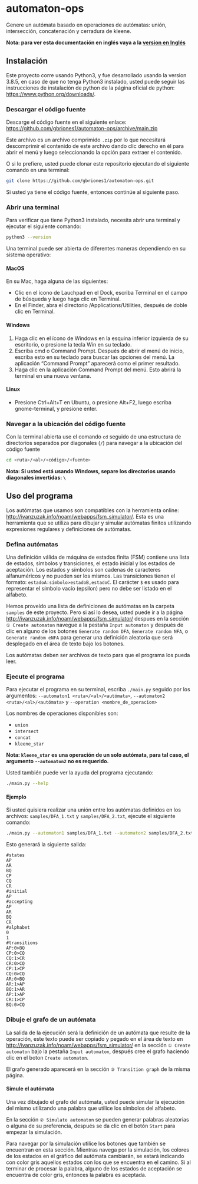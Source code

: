 # automaton-ops

Genere un autómata basado en operaciones de autómatas: unión, intersección, concatenación y cerradura de kleene.

**Nota: para ver esta documentación en inglés vaya a la [version en Inglés](README.md)**

## Instalación

Este proyecto corre usando Python3, y fue desarrollado usando la version 3.8.5, en caso de que no tenga Python3 instalado, usted puede seguir las instrucciones de instalación de python de la página oficial de python: https://www.python.org/downloads/.

### Descargar el código fuente

Descarge el código fuente en el siguiente enlace: https://github.com/gbriones1/automaton-ops/archive/main.zip

Este archivo es un archivo comprimido `.zip` por lo que necesitará descomprimir el contenido de este archivo dando clic derecho en él para abrir el menú y luego seleccionando la opción para extraer el contenido.

O si lo prefiere, usted puede clonar este repositorio ejecutando el siguiente comando en una terminal:

```bash
git clone https://github.com/gbriones1/automaton-ops.git
```

Si usted ya tiene el código fuente, entonces continúe al siguiente paso.

### Abrir una terminal

Para verificar que tiene Python3 instalado, necesita abrir una terminal y ejecutar el siguiente comando:

```bash
python3 --version
```

Una terminal puede ser abierta de diferentes maneras dependiendo en su sistema operativo:

#### MacOS

En su Mac, haga alguna de las siguientes:

 * Clic en el ícono de Lauchpad en el Dock, escriba Terminal en el campo de búsqueda y luego haga clic en Terminal.
 * En el Finder, abra el directorio /Applications/Utilities, después de doble clic en Terminal.

#### Windows

 1. Haga clic en el ícono de Windows en la esquina inferior izquierda de su escritorio, o presione la tecla Win en su teclado.
 2. Escriba cmd o Command Prompt. Después de abrir el menú de inicio, escriba esto en su teclado para buscar las opciones del menú. La aplicación “Command Prompt” aparecerá como el primer resultado.
 3. Haga clic en la aplicación Command Prompt del menú. Esto abrirá la terminal en una nueva ventana.

#### Linux

 * Presione Ctrl+Alt+T en Ubuntu, o presione Alt+F2, luego escriba gnome-terminal, y presione enter.

### Navegar a la ubicación del código fuente

Con la terminal abierta use el comando `cd` seguido de una estructura de directorios separados por diagonales (`/`) para navegar a la ubicación del código fuente

```bash
cd <ruta>/<al>/<código>/<fuente>
```

**Nota: Si usted está usando Windows, separe los directorios usando diagonales invertidas: `\`**

## Uso del programa

Los autómatas que usamos son compatibles con la herramienta online: http://ivanzuzak.info/noam/webapps/fsm_simulator/. Esta es una herramienta que se utiliza para dibujar y simular autómatas finitos utilizando expresiones regulares y definiciones de autómatas.

### Defina autómatas

Una definición válida de máquina de estados finita (FSM) contiene una lista de estados, símbolos y transiciones, el estado inicial y los estados de aceptación. Los estados y símbolos son cadenas de caracteres alfanuméricos y no pueden ser los mismos. Las transiciones tienen el formato: `estadoA:símbolo>estadoB,estadoC`. El carácter `$` es usado para representar el símbolo vacío (epsilon) pero no debe ser listado en el alfabeto.

Hemos proveído una lista de definiciones de autómatas en la carpeta `samples` de este proyecto. Pero si así lo desea, usted puede ir a la página http://ivanzuzak.info/noam/webapps/fsm_simulator/ despues en la sección `① Create automaton` navegue a la pestaña `Input automaton` y después de clic en alguno de los botones `Generate random DFA`, `Generate random NFA`, o `Generate random eNFA` para generar una definición aleatoria que será desplegado en el área de texto bajo los botones.

Los autómatas deben ser archivos de texto para que el programa los pueda leer.

### Ejecute el programa

Para ejecutar el programa en su terminal, escriba `./main.py` seguido por los argumentos: `--automaton1 <ruta>/<al>/<autómata>`, `--automaton2 <ruta>/<al>/<autómata>` y `--operation <nombre_de_operacion>`

Los nombres de operaciones disponibles son:

 * `union`
 * `intersect`
 * `concat`
 * `kleene_star`

**Nota: `kleene_star` es una operación de un solo autómata, para tal caso, el argumento `--automaton2` no es requerido.**

Usted también puede ver la ayuda del programa ejecutando:

```bash
./main.py --help
```

#### Ejemplo

Si usted quisiera realizar una unión entre los autómatas definidos en los archivos: `samples/DFA_1.txt` y `samples/DFA_2.txt`, ejecute el siguiente comando:

```bash
./main.py --automaton1 samples/DFA_1.txt --automaton2 samples/DFA_2.txt --operation union
```

Esto generará la siguiente salida:

```
#states
AP
AR
BQ
CP
CQ
CR
#initial
AP
#accepting
AP
AR
BQ
CR
#alphabet
0
1
#transitions
AP:0>BQ
CP:0>CQ
CQ:1>CR
CR:0>CQ
CP:1>CP
CQ:0>CQ
AR:0>BQ
AR:1>AP
BQ:1>AR
AP:1>AP
CR:1>CP
BQ:0>CQ
```

### Dibuje el grafo de un autómata

La salida de la ejecución será la definición de un autómata que resulte de la operación, este texto puede ser copiado y pegado en el área de texto en http://ivanzuzak.info/noam/webapps/fsm_simulator/ en la sección `① Create automaton` bajo la pestaña `Input automaton`, después cree el grafo haciendo clic en el boton `Create automaton`.

El grafo generado aparecerá en la sección `③ Transition graph` de la misma página.

#### Simule el autómata

Una vez dibujado el grafo del autómata, usted puede simular la ejecución del mismo utilizando una palabra que utilice los símbolos del alfabeto.

En la sección `② Simulate automaton`  se pueden generar palabras aleatorias o alguna de su preferencia, después se da clic en el botón `Start` para empezar la simulación.

Para navegar por la simulación utilice los botones que también se encuentran en esta sección. Mientras navega por la simulación, los colores de los estados en el gráfico del autómata cambiarán, se estará indicando con color gris aquellos estados con los que se encuentra en el camino. Si al terminar de procesar la palabra, alguno de los estados de aceptación se encuentra de color gris, entonces la palabra es aceptada.
